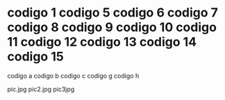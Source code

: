 codigo 1
codigo 5
codigo 6
codigo 7
codigo 8
codigo 9
codigo 10
codigo 11
codigo 12
codigo 13
codigo 14
codigo 15
=======
codigo a
codigo b
codigo c
codigo g
codigo h

pic.jpg
pic2.jpg
pic3jpg
